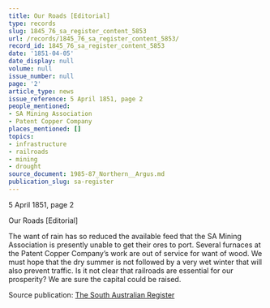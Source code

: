 ```yaml
---
title: Our Roads [Editorial]
type: records
slug: 1845_76_sa_register_content_5853
url: /records/1845_76_sa_register_content_5853/
record_id: 1845_76_sa_register_content_5853
date: '1851-04-05'
date_display: null
volume: null
issue_number: null
page: '2'
article_type: news
issue_reference: 5 April 1851, page 2
people_mentioned:
- SA Mining Association
- Patent Copper Company
places_mentioned: []
topics:
- infrastructure
- railroads
- mining
- drought
source_document: 1985-87_Northern__Argus.md
publication_slug: sa-register
---
```


5 April 1851, page 2

Our Roads [Editorial]

The want of rain has so reduced the available feed that the SA Mining Association is presently unable to get their ores to port.  Several furnaces at the Patent Copper Company’s work are out of service for want of wood.  We must hope that the dry summer is not followed by a very wet winter that will also prevent traffic.  Is it not clear that railroads are essential for our prosperity?  We are sure the capital could be raised.

Source publication: [The South Australian Register](/publications/sa-register/)
